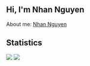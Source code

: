 ## Hi, I'm Nhan Nguyen

<p>About me: <a href="https://nhannc.site/" target="_blank">Nhan Nguyen</a></p>

<h2>Statistics</h2>
<img src="https://github-readme-stats.vercel.app/api?username=nguyencaonhan271201&theme=vue-dark&show_icons=true&count_private=true">
<img src="https://github-readme-stats.vercel.app/api/top-langs/?username=nguyencaonhan271201&theme=vue-dark&layout=&langs_count=7">
